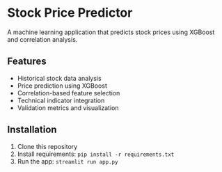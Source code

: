 # Stock Price Predictor

A machine learning application that predicts stock prices using XGBoost and correlation analysis.

## Features
- Historical stock data analysis
- Price prediction using XGBoost
- Correlation-based feature selection
- Technical indicator integration
- Validation metrics and visualization

## Installation
1. Clone this repository
2. Install requirements: `pip install -r requirements.txt`
3. Run the app: `streamlit run app.py`
